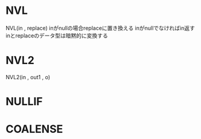 # NVL
NVL(in , replace)
inがnullの場合replaceに置き換える
inがnullでなければin返す
inとreplaceのデータ型は暗黙的に変換する
# NVL2
NVL2(in , out1 , o)
# NULLIF
# COALENSE

